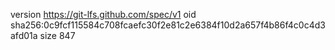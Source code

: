 version https://git-lfs.github.com/spec/v1
oid sha256:0c9fcf115584c708fcaefc30f2e81c2e6384f10d2a657f4b86f4c0c4d3afd01a
size 847
